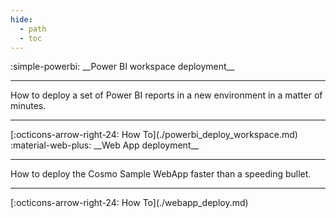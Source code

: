 ```yaml
---
hide:
  - path
  - toc
---
```


<main class="grid" markdown>

<article markdown>
<div class="text" markdown>
:simple-powerbi: __Power BI workspace deployment__

---
How to deploy a set of Power BI reports in a new environment in a matter of minutes.

---
<footer markdown>
[:octicons-arrow-right-24: How To](./powerbi_deploy_workspace.md)
</footer>
</div>
</article>

<article markdown>
<div class="text" markdown>
:material-web-plus: __Web App deployment__

---
How to deploy the Cosmo Sample WebApp faster than a speeding bullet.

---
<footer markdown>
[:octicons-arrow-right-24: How To](./webapp_deploy.md)
</footer>
</div>
</article>

</main>
